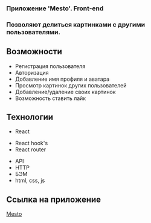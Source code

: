 
### Приложение 'Mesto'. Front-end 
### Позволяют делиться картинками с другими пользователями.

## Возможности
* Регистрация пользователя
* Авторизация
* Добавление имя профиля и аватара
* Просмотр картинок других пользователей
* Добавление/удаление своих картинок
* Возможность ставить лайк

## Технологии
* React
+ React hook's
+ React router
* API
* HTTP
* БЭМ
* html, css, js

## Ссылка на приложение
[Mesto](https://sergejjlozjuk.github.io/react-mesto-auth/)  
